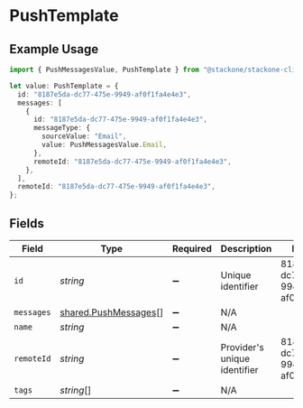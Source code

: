 # PushTemplate

## Example Usage

```typescript
import { PushMessagesValue, PushTemplate } from "@stackone/stackone-client-ts/sdk/models/shared";

let value: PushTemplate = {
  id: "8187e5da-dc77-475e-9949-af0f1fa4e4e3",
  messages: [
    {
      id: "8187e5da-dc77-475e-9949-af0f1fa4e4e3",
      messageType: {
        sourceValue: "Email",
        value: PushMessagesValue.Email,
      },
      remoteId: "8187e5da-dc77-475e-9949-af0f1fa4e4e3",
    },
  ],
  remoteId: "8187e5da-dc77-475e-9949-af0f1fa4e4e3",
};
```

## Fields

| Field                                                               | Type                                                                | Required                                                            | Description                                                         | Example                                                             |
| ------------------------------------------------------------------- | ------------------------------------------------------------------- | ------------------------------------------------------------------- | ------------------------------------------------------------------- | ------------------------------------------------------------------- |
| `id`                                                                | *string*                                                            | :heavy_minus_sign:                                                  | Unique identifier                                                   | 8187e5da-dc77-475e-9949-af0f1fa4e4e3                                |
| `messages`                                                          | [shared.PushMessages](../../../sdk/models/shared/pushmessages.md)[] | :heavy_minus_sign:                                                  | N/A                                                                 |                                                                     |
| `name`                                                              | *string*                                                            | :heavy_minus_sign:                                                  | N/A                                                                 |                                                                     |
| `remoteId`                                                          | *string*                                                            | :heavy_minus_sign:                                                  | Provider's unique identifier                                        | 8187e5da-dc77-475e-9949-af0f1fa4e4e3                                |
| `tags`                                                              | *string*[]                                                          | :heavy_minus_sign:                                                  | N/A                                                                 |                                                                     |